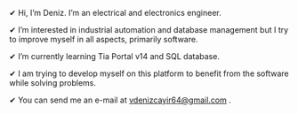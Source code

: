 ✔ Hi, I’m Deniz. I’m an electrical and electronics engineer.

✔ I’m interested in industrial automation and database management but I try to improve myself in all aspects, primarily software.

✔ I’m currently learning Tia Portal v14 and SQL database.

✔ I am trying to develop myself on this platform to benefit from the software while solving problems.

✔ You can send me an e-mail at vdenizcayir64@gmail.com .
